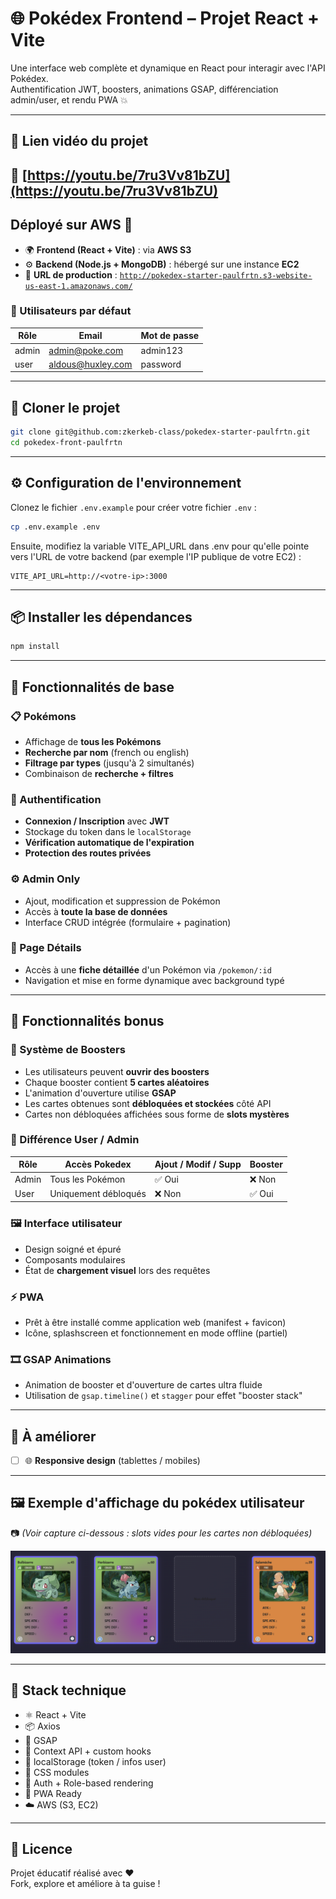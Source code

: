# 🌐 Pokédex Frontend – Projet React + Vite

Une interface web complète et dynamique en React pour interagir avec l'API Pokédex.  
Authentification JWT, boosters, animations GSAP, différenciation admin/user, et rendu PWA 💥

---
## 🎥 Lien vidéo du projet

🔗 [https://youtu.be/7ru3Vv81bZU](https://youtu.be/7ru3Vv81bZU)
---
## Déployé sur AWS 🚀

- 🌍 **Frontend (React + Vite)** : via **AWS S3**
- ⚙️ **Backend (Node.js + MongoDB)** : hébergé sur une instance **EC2**
- 📁 **URL de production** : [
  `http://pokedex-starter-paulfrtn.s3-website-us-east-1.amazonaws.com/`](http://pokedex-starter-paulfrtn.s3-website-us-east-1.amazonaws.com/)

### 👥 Utilisateurs par défaut

| Rôle  | Email             | Mot de passe |
|-------|-------------------|--------------|
| admin | admin@poke.com    | admin123     |
| user  | aldous@huxley.com | password     |

---

## 🚀 Cloner le projet

```bash
git clone git@github.com:zkerkeb-class/pokedex-starter-paulfrtn.git
cd pokedex-front-paulfrtn
```

---

## ⚙️ Configuration de l'environnement

Clonez le fichier `.env.example` pour créer votre fichier `.env` :

```bash
cp .env.example .env
```

Ensuite, modifiez la variable VITE_API_URL dans .env pour qu'elle pointe vers l'URL de votre backend (par exemple l'IP
publique de votre EC2) :

```
VITE_API_URL=http://<votre-ip>:3000
```

---

## 📦 Installer les dépendances

```bash
npm install
```

---

## 🧠 Fonctionnalités de base

### 📋 Pokémons

- Affichage de **tous les Pokémons**
- **Recherche par nom** (french ou english)
- **Filtrage par types** (jusqu'à 2 simultanés)
- Combinaison de **recherche + filtres**

### 🔐 Authentification

- **Connexion / Inscription** avec **JWT**
- Stockage du token dans le `localStorage`
- **Vérification automatique de l'expiration**
- **Protection des routes privées**

### ⚙️ Admin Only

- Ajout, modification et suppression de Pokémon
- Accès à **toute la base de données**
- Interface CRUD intégrée (formulaire + pagination)

### 🧾 Page Détails

- Accès à une **fiche détaillée** d'un Pokémon via `/pokemon/:id`
- Navigation et mise en forme dynamique avec background typé

---

## 🎁 Fonctionnalités bonus

### 🎴 Système de Boosters

- Les utilisateurs peuvent **ouvrir des boosters**
- Chaque booster contient **5 cartes aléatoires**
- L'animation d'ouverture utilise **GSAP**
- Les cartes obtenues sont **débloquées et stockées** côté API
- Cartes non débloquées affichées sous forme de **slots mystères**

### 👥 Différence User / Admin

| Rôle  | Accès Pokedex        | Ajout / Modif / Supp | Booster |
|-------|----------------------|----------------------|---------|
| Admin | Tous les Pokémon     | ✅ Oui                | ❌ Non   |
| User  | Uniquement débloqués | ❌ Non                | ✅ Oui   |

### 🖼️ Interface utilisateur

- Design soigné et épuré
- Composants modulaires
- État de **chargement visuel** lors des requêtes

### ⚡ PWA

- Prêt à être installé comme application web (manifest + favicon)
- Icône, splashscreen et fonctionnement en mode offline (partiel)

### 🎞️ GSAP Animations

- Animation de booster et d'ouverture de cartes ultra fluide
- Utilisation de `gsap.timeline()` et `stagger` pour effet "booster stack"

---

## 🧪 À améliorer

- [ ] 🌐 **Responsive design** (tablettes / mobiles)

---

## 🖼️ Exemple d'affichage du pokédex utilisateur

📷 _(Voir capture ci-dessous : slots vides pour les cartes non débloquées)_

![Slot vide exemple](public/image.png)

---

## 🧩 Stack technique

- ⚛️ React + Vite
- 📦 Axios
- 🧙 GSAP
- 🧠 Context API + custom hooks
- 💾 localStorage (token / infos user)
- 🧼 CSS modules
- 🔐 Auth + Role-based rendering
- 📱 PWA Ready
- ☁️ AWS (S3, EC2)

---

## 📄 Licence

Projet éducatif réalisé avec ❤️  
Fork, explore et améliore à ta guise !
